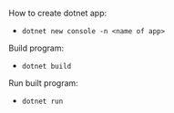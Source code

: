 How to create dotnet app:
- `dotnet new console -n <name of app>`

Build program:
- `dotnet build`

Run built program:
- `dotnet run`